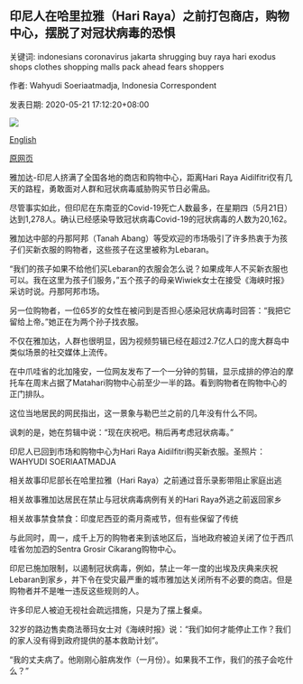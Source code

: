 ## 印尼人在哈里拉雅（Hari Raya）之前打包商店，购物中心，摆脱了对冠状病毒的恐惧

关键词: indonesians coronavirus jakarta shrugging buy raya hari exodus shops clothes shopping malls pack ahead fears shoppers

作者: Wahyudi Soeriaatmadja, Indonesia Correspondent

发表日期: 2020-05-21 17:12:20+08:00

![](https://www.straitstimes.com/sites/default/files/media-brightcove/6157900358001.jpg)

[English](Indonesians%20pack%20shops%2C%20malls%20ahead%20of%20Hari%20Raya%2C%20shrugging%20off%20coronavirus%20fears.md)

[原网页](https://www.straitstimes.com/asia/se-asia/indonesians-pack-shops-malls-ahead-of-hari-raya-shrugging-off-coronavirus-fears)

雅加达-印尼人挤满了全国各地的商店和购物中心，距离Hari Raya Aidilfitri仅有几天的路程，勇敢面对人群和冠状病毒威胁购买节日必需品。

尽管事实如此，但印尼在东南亚的Covid-19死亡人数最多，在星期四（5月21日）达到1,278人。确认已经感染导致冠状病毒Covid-19的冠状病毒的人数为20,162。

雅加达中部的丹那阿邦（Tanah Abang）等受欢迎的市场吸引了许多热衷于为孩子们买新衣服的购物者，这些孩子在这里被称为Lebaran。

“我们的孩子如果不给他们买Lebaran的衣服会怎么说？如果成年人不买新衣服也可以。我在这里为孩子们服务，”五个孩子的母亲Wiwiek女士在接受《海峡时报》采访时说。丹那阿邦市场。

另一位购物者，一位65岁的女性在被问到是否担心感染冠状病毒时回答：“我把它留给上帝。”她正在为两个孙子找衣服。

不仅在雅加达，人群也很明显，因为视频剪辑已经在超过2.7亿人口的庞大群岛中类似场景的社交媒体上流传。

在中爪哇省的北加隆安，一位网友发布了一个一分钟的剪辑，显示成排的停泊的摩托车在周末占据了Matahari购物中心前至少一半的路。看到购物者在购物中心的正门排队。

这位当地居民的网民指出，这一景象与勒巴兰之前的几年没有什么不同。

讽刺的是，她在剪辑中说：“现在庆祝吧。稍后再考虑冠状病毒。”



印尼人已回到市场和购物中心为Hari Raya Aidilfitri购买新衣服。圣照片：WAHYUDI SOERIAATMADJA



相关故事印尼部长在哈里拉雅（Hari Raya）之前通过音乐录影带阻止家庭出逃

相关故事雅加达居民在禁止与冠状病毒病例有关的Hari Raya外逃之前返回家乡

相关故事禁食禁食：印度尼西亚的斋月斋戒节，但有些保留了传统

与此同时，周一，成千上万的购物者来到该地区后，当地政府被迫关闭了位于西爪哇省勿加泗的Sentra Grosir Cikarang购物中心。

印尼已施加限制，以遏制冠状病毒，例如，禁止一年一度的出埃及庆典来庆祝Lebaran到家乡，并下令在受灾最严重的城市雅加达关闭所有不必要的商店。但是购物者并不是唯一违反这些规则的人。

许多印尼人被迫无视社会疏远措施，只是为了摆上餐桌。

32岁的路边售卖商法蒂玛女士对《海峡时报》说：“我们如何才能停止工作？我们的家人没有得到政府提供的基本救助计划”。

“我的丈夫病了。他刚刚心脏病发作（一月份）。如果我不工作，我们的孩子会吃什么？”